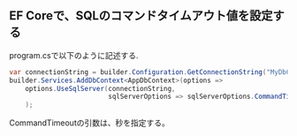 ## EF Coreで、SQLのコマンドタイムアウト値を設定する

program.csで以下のように記述する.


```cs
var connectionString = builder.Configuration.GetConnectionString("MyDbContext");
builder.Services.AddDbContext<AppDbContext>(options =>
    options.UseSqlServer(connectionString,
                         sqlServerOptions => sqlServerOptions.CommandTimeout(90))
    );

```

CommandTimeoutの引数は、秒を指定する。
